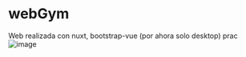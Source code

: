 # webGym
Web realizada con nuxt, bootstrap-vue (por ahora solo desktop) prac
![image](https://user-images.githubusercontent.com/46719107/157815828-c685537e-a0ad-434d-af8d-518b52f527a5.png)
